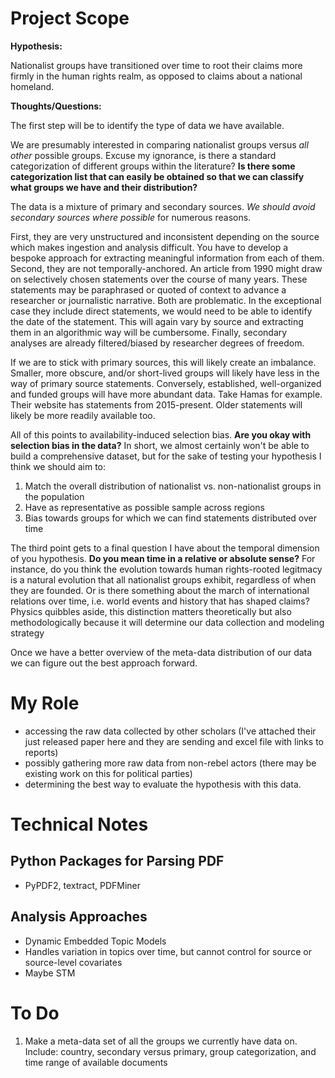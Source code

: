 Project Scope
=============

**Hypothesis:** 

Nationalist groups have transitioned over time to root their claims more firmly in the human rights realm, as opposed to claims about a 
national homeland.  

**Thoughts/Questions:**

The first step will be to identify the type of data we have available.

We are presumably interested in comparing nationalist groups versus *all other* possible groups. Excuse my ignorance, is there a standard categorization of different groups within the literature? **Is there some categorization list that can easily be obtained so that we can classify what groups we have and their distribution?**

The data is a mixture of primary and secondary sources. *We should avoid secondary sources where possible* for numerous reasons. 

First, they are very unstructured and inconsistent depending on the source which makes ingestion and analysis difficult. You have to develop a bespoke approach for extracting meaningful information from each of them. Second, they are not temporally-anchored. An article from 1990 might draw on selectively chosen statements over the course of many years. These statements may be paraphrased or quoted of context to advance a researcher or journalistic narrative. Both are problematic. In the exceptional case they include direct statements, we would need to be able to identify the date of the statement. This will again vary by source and extracting them in an algorithmic way will be cumbersome. Finally, secondary analyses are already filtered/biased by researcher degrees of freedom.

If we are to stick with primary sources, this will likely create an imbalance. Smaller, more obscure, and/or short-lived groups will likely have less in the way of primary source statements. Conversely, established, well-organized and funded groups  will have more abundant data. Take Hamas for example. Their website has statements from 2015-present. Older statements will likely be more readily available too. 

All of this points to availability-induced selection bias. **Are you okay with selection bias in the data?** In short, we almost certainly won't be able to build a comprehensive dataset, but for the sake of testing your hypothesis I think we should aim to:

1. Match the overall distribution of nationalist vs. non-nationalist groups in the population
2. Have as representative as possible sample across regions
3. Bias towards groups for which we can find statements distributed over time

The third point gets to a final question I have about the temporal dimension of you hypothesis. **Do you mean time in a relative or absolute sense?** For instance, do you think the evolution towards human rights-rooted legitmacy is a natural evolution that all nationalist groups exhibit, regardless of when they are founded. Or is there something about the march of international relations over time, i.e. world events and history that has shaped claims? Physics quibbles aside, this distinction matters theoretically but also methodologically because it will determine our data collection and modeling strategy

Once we have a better overview of the meta-data distribution of our data we can figure out the best approach forward. 

My Role
========

- accessing the raw data collected by other scholars (I've attached their just released paper here and they are sending and excel file with links to reports)
- possibly gathering more raw data from non-rebel actors (there may be existing work on this for political parties)
- determining the best way to evaluate the hypothesis with this data. 


Technical Notes
===============

Python Packages for Parsing PDF
-------------------------------

- PyPDF2, textract, PDFMiner

Analysis Approaches
-------------------

- Dynamic Embedded Topic Models
- Handles variation in topics over time, but cannot control for source or source-level covariates
- Maybe STM

To Do
=====

1. Make a meta-data set of all the groups we currently have data on. Include: country, secondary versus primary, group categorization, and time range of available documents